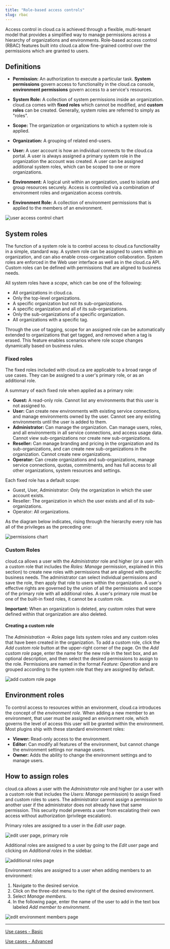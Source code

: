 ```yaml
---
title: "Role-based access controls"
slug: rbac
---
```



Access control in cloud.ca is achieved through a flexible, multi-tenant model that provides a simplified way to manage permissions across a hierarchy of organizations and environments.  Role-based access control (RBAC) features built into cloud.ca allow fine-grained control over the permissions which are granted to users.

## Definitions
- **Permission:** An authorization to execute a particular task.  **System permissions** govern access to functionality in the cloud.ca console, **environment permissions** govern access to a service's resources.

- **System Role:** A collection of system permissions inside an organization.  cloud.ca comes with **fixed roles** which cannot be modified, and **custom roles** can be created.  Generally, system roles are referred to simply as "roles".

- **Scope:** The organization or organizations to which a system role is applied.

- **Organization:** A grouping of related end-users.

- **User:**  A user account is how an individual connects to the cloud.ca portal.  A user is always assigned a primary system role in the organization the account was created. A user can be assigned additional system roles, which can be scoped to one or more organizations.

- **Environment:**  A logical unit within an organization, used to isolate and group resources securely. Access is controlled via a combination of environment roles and organization access controls.

- **Environment Role:** A collection of environment permissions that is applied to the members of an environment.

![user access control chart](/assets/rbac-roles-chart-en.png)

## System roles

The function of a system role is to control access to cloud.ca functionality in a simple, standard way.  A system role can be assigned to users within an organization, and can also enable cross-organization collaboration.  System roles are enforced in the Web user interface as well as in the cloud.ca API.  Custom roles can be defined with permissions that are aligned to business needs.

All system roles have a *scope*, which can be one of the following:
- All organizations in cloud.ca.
- Only the top-level organizations.
- A specific organization but not its sub-organizations.
- A specific organization and all of its sub-organizations.
- Only the sub-organizations of a specific organization.
- All organizations with a specific tag.

Through the use of tagging, scope for an assigned role can be automatically extended to organizations that get tagged, and removed when a tag is erased.  This feature enables scenarios where role scope changes dynamically based on business rules.

### Fixed roles
The fixed roles included with cloud.ca are applicable to a broad range of use cases.  They can be assigned to a user's primary role, or as an additional role.

A summary of each fixed role when applied as a primary role:

- **Guest:** A read-only role.  Cannot list any environments that this user is not assigned to.
- **User:** Can create new environments with existing service connections, and manage environments owned by the user.  Cannot see any existing environments until the user is added to them.
- **Administrator:** Can manage the organization. Can manage users, roles, and all environments in all service connections, and access usage data.  Cannot view sub-organizations nor create new sub-organizations.
- **Reseller:** Can manage branding and pricing in the organization and its sub-organizations, and can create new sub-organizations in the organization.  Cannot create new organizations.
- **Operator:** Can create organizations and sub-organizations, manage service connections, quotas, commitments, and has full access to all other organizations, system resources and settings.

Each fixed role has a default scope:
- Guest, User, Administrator: Only the organization in which the user account exists.
- Reseller: The organization in which the user exists and all of its sub-organizations.
- Operator: All organizations.

As the diagram below indicates, rising through the hierarchy every role has all of the privileges as the preceding one:

![permissions chart](/assets/rbac-permissions-en.png)

### Custom Roles

cloud.ca allows a user with the *Administrator* role and higher (or a user with a custom role that includes the *Roles: Manage* permission, explained in this section) to create new roles with permissions that are aligned with specific business needs.  The administrator can select individual permissions and save the role, then apply that role to users within the organization.  A user's effective rights are governed by the union of all the permissions and scope of the primary role with all additional roles.  A user's primary role must be one of the built-in fixed roles, it cannot be a custom role.

**Important:** When an organization is deleted, any custom roles that were defined within that organization are also deleted.

#### Creating a custom role
The *Administration* -> *Roles* page lists system roles and any custom roles that have been created in the organization.  To add a custom role, click the *Add custom role* button at the upper-right corner of the page.  On the *Add custom role* page, enter the name for the new role in the text box, and an optional description, and then select the desired permissions to assign to the role.  Permissions are named in the format *Feature: Operation* and are grouped according to the system role that they are assigned by default.

![add custom role page](/assets/cca-rbac-add_custom_role-en.png)

## Environment roles
To control access to resources within an environment, cloud.ca introduces the concept of the *environment role*.  When adding a new member to an environment, that user must be assigned an environment role, which governs the level of access this user will be granted within the environment.  Most plugins ship with these standard environment roles:

- **Viewer:**  Read-only access to the environment.
- **Editor:** Can modify all features of the environment, but cannot change the environment settings nor manage users.
- **Owner:** Adds the ability to change the environment settings and to manage users.

## How to assign roles

cloud.ca allows a user with the *Administrator* role and higher (or a user with a custom role that includes the *Users: Manage* permission) to assign fixed and custom roles to users.  The administrator cannot assign a permission to another user if the administrator does not already have that same permission.  This security model prevents a user from escalating their own access without authorization (privilege escalation).

Primary roles are assigned to a user in the *Edit user* page.

![edit user page, primary role](/assets/cca-rbac-select_primary_role-en.png)

Additional roles are assigned to a user by going to the *Edit user* page and clicking on *Additional roles* in the sidebar.

![additional roles page](/assets/cca-rbac-additional_roles-en.png)

Environment roles are assigned to a user when adding members to an environment:
1. Navigate to the desired service.
1. Click on the three-dot menu to the right of the desired environment.
1. Select *Manage members*.
1. In the following page, enter the name of the user to add in the text box labeled *Add member to environment*.

![edit environment members page](/assets/cca-rbac-list_of_env_roles-en.png)

---
[Use cases - Basic](rbac-use-cases-basic-en.md)

[Use cases - Advanced](rbac-use-cases-advanced-en.md)

